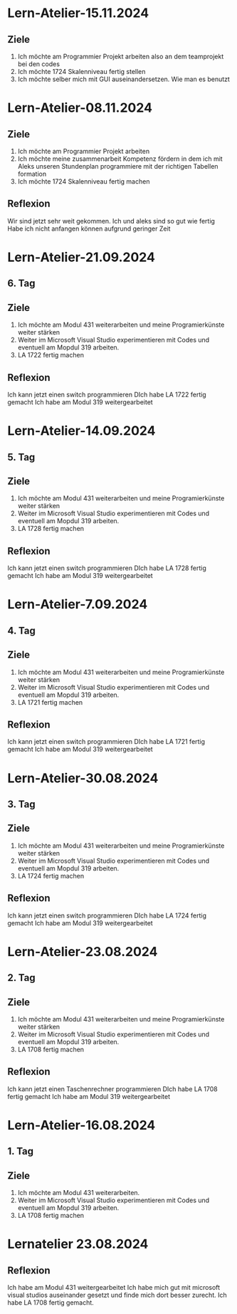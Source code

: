 # Lern-Atelier-15.11.2024
## Ziele
1. Ich möchte am Programmier Projekt arbeiten also an dem teamprojekt bei den codes
2. Ich möchte 1724 Skalenniveau fertig stellen
3. Ich möchte selber mich mit GUI auseinandersetzen. Wie man es benutzt



# Lern-Atelier-08.11.2024
## Ziele
1. Ich möchte am Programmier Projekt arbeiten
3. Ich möchte meine zusammenarbeit Kompetenz fördern in dem ich mit Aleks unseren Stundenplan programmiere mit der richtigen Tabellen formation
4. Ich möchte 1724 Skalenniveau fertig machen
   
## Reflexion
Wir sind jetzt sehr weit gekommen.
Ich und aleks sind so gut wie fertig 
Habe ich nicht anfangen können aufgrund geringer Zeit




# Lern-Atelier-21.09.2024
## 6. Tag
## Ziele
1. Ich möchte am Modul 431 weiterarbeiten und meine Programierkünste weiter stärken
2. Weiter im Microsoft Visual Studio experimentieren mit Codes und eventuell am Mopdul 319 arbeiten.
3. LA 1722 fertig machen

## Reflexion
Ich kann jetzt einen switch programmieren
DIch habe LA 1722 fertig gemacht
Ich habe am Modul 319 weitergearbeitet













# Lern-Atelier-14.09.2024
## 5. Tag
## Ziele
1. Ich möchte am Modul 431 weiterarbeiten und meine Programierkünste weiter stärken
2. Weiter im Microsoft Visual Studio experimentieren mit Codes und eventuell am Mopdul 319 arbeiten.
3. LA 1728 fertig machen

## Reflexion
Ich kann jetzt einen switch programmieren
DIch habe LA 1728 fertig gemacht
Ich habe am Modul 319 weitergearbeitet









# Lern-Atelier-7.09.2024
## 4. Tag
## Ziele
1. Ich möchte am Modul 431 weiterarbeiten und meine Programierkünste weiter stärken
2. Weiter im Microsoft Visual Studio experimentieren mit Codes und eventuell am Mopdul 319 arbeiten.
3. LA 1721 fertig machen

## Reflexion
Ich kann jetzt einen switch programmieren
DIch habe LA 1721 fertig gemacht
Ich habe am Modul 319 weitergearbeitet










# Lern-Atelier-30.08.2024
## 3. Tag
## Ziele
1. Ich möchte am Modul 431 weiterarbeiten und meine Programierkünste weiter stärken
2. Weiter im Microsoft Visual Studio experimentieren mit Codes und eventuell am Mopdul 319 arbeiten.
3. LA 1724 fertig machen

## Reflexion
Ich kann jetzt einen switch programmieren
DIch habe LA 1724 fertig gemacht
Ich habe am Modul 319 weitergearbeitet











# Lern-Atelier-23.08.2024
## 2. Tag
## Ziele
1. Ich möchte am Modul 431 weiterarbeiten und meine Programierkünste weiter stärken
2. Weiter im Microsoft Visual Studio experimentieren mit Codes und eventuell am Mopdul 319 arbeiten.
3. LA 1708 fertig machen

## Reflexion
Ich kann jetzt einen Taschenrechner programmieren
DIch habe LA 1708 fertig gemacht
Ich habe am Modul 319 weitergearbeitet









# Lern-Atelier-16.08.2024
## 1. Tag
## Ziele
1. Ich möchte am Modul 431 weiterarbeiten.
2. Weiter im Microsoft Visual Studio experimentieren mit Codes und eventuell am Mopdul 319 arbeiten.
3. LA 1708 fertig machen
   
# Lernatelier 23.08.2024
## Reflexion
Ich habe am Modul 431 weitergearbeitet
Ich habe mich gut mit microsoft visual studios auseinander gesetzt und finde mich dort besser zurecht.
Ich habe LA 1708 fertig gemacht.
